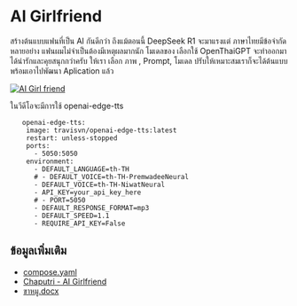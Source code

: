 # AI Girlfriend

สร้างต้นแบบแฟนที่เป็น AI กันดีกว่า ถึงแม้ตอนนี้ DeepSeek R1 จะมาแรงแต่ ภาษาไทยมีข้อจำกัดหลายอย่าง แฟนผมไม่จำเป็นต้องมีเหตุผลมากนัก โมเดลของ เลือกใช้ OpenThaiGPT จะทำออกมาได้น่ารักและคุยสนุกกว่าครับ
ให้เรา เลือก ภาพ , Prompt, โมเดล ปรับให้เหมาะสมเราก็จะได้ต้นแบบพร้อมเอาไปพัฒนา Aplication แล้ว 

[![AI Girl friend](https://img.youtube.com/vi/4O8Wjqt3AUg/0.jpg)](https://youtu.be/4O8Wjqt3AUg "สร้างแฟนที่เป็น AI ด้วยตัวเอง")

ในวีดีโอจะมีการใช้ openai-edge-tts
```
   openai-edge-tts:
    image: travisvn/openai-edge-tts:latest
    restart: unless-stopped
    ports:
      - 5050:5050
    environment:
      - DEFAULT_LANGUAGE=th-TH
      # - DEFAULT_VOICE=th-TH-PremwadeeNeural
      - DEFAULT_VOICE=th-TH-NiwatNeural
      - API_KEY=your_api_key_here
      # - PORT=5050
      - DEFAULT_RESPONSE_FORMAT=mp3
      - DEFAULT_SPEED=1.1
      - REQUIRE_API_KEY=False
```

## ข้อมูลเพิ่มเติม
- [compose.yaml](./compose.yaml)
- [Chaputri - AI Girlfriend](https://openwebui.com/m/dotslashgabut/chaputri:latest)
- [ขาหมู.docx](./ขาหมู.docx)